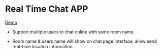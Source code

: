 # Real Time Chat APP


[Demo](https://fathomless-brushlands-05101.herokuapp.com/)


- Support multiple users to chat online with same room name.


- Room name & users name will show on chat page interface, allow send real-time location information.
